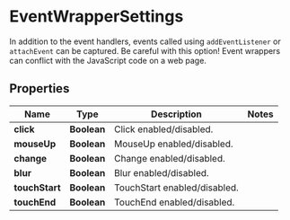 

# EventWrapperSettings

In addition to the event handlers, events called using `addEventListener` or `attachEvent` can be captured. Be careful with this option! Event wrappers can conflict with the JavaScript code on a web page.

## Properties

| Name | Type | Description | Notes |
|------------ | ------------- | ------------- | -------------|
|**click** | **Boolean** | Click enabled/disabled. |  |
|**mouseUp** | **Boolean** | MouseUp enabled/disabled. |  |
|**change** | **Boolean** | Change enabled/disabled. |  |
|**blur** | **Boolean** | Blur enabled/disabled. |  |
|**touchStart** | **Boolean** | TouchStart enabled/disabled. |  |
|**touchEnd** | **Boolean** | TouchEnd enabled/disabled. |  |



